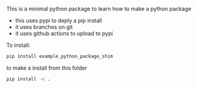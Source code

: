 This is a minimal python package to learn how to make a python package

- this uses pypi to deply a pip install
- it uses branches on git
- it uses github actions to upload to pypi

To install:
```bash
pip install example_python_package_shim
```

to make a install from this folder
```bash
pip install -e .
```